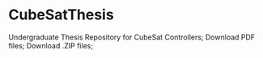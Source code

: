 # CubeSatThesis
Undergraduate Thesis Repository for CubeSat Controllers;
Download PDF files;
Download .ZIP files;
